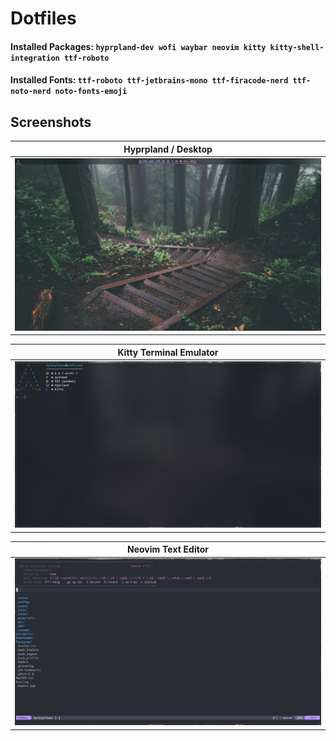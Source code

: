 # Dotfiles

#### Installed Packages: ```hyprpland-dev wofi waybar neovim kitty kitty-shell-integration ttf-roboto```
#### Installed Fonts: ```ttf-roboto ttf-jetbrains-mono ttf-firacode-nerd ttf-noto-nerd noto-fonts-emoji```

## Screenshots
| Hyprpland / Desktop |
|:-:|
|![image](screenshots/desktop-hyprland.png)|

| Kitty Terminal Emulator |
|:-:|
|![image](screenshots/kitty-terminal.png)|

| Neovim Text Editor |
|:-:|
|![image](screenshots/neovim.png)|
